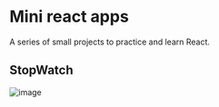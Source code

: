 # Mini react apps
A series of small projects to practice and learn React.

## StopWatch
![image](https://github.com/user-attachments/assets/796325a4-34f2-464d-b5a9-16722ab61218)

